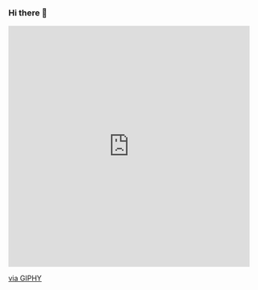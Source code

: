 ### Hi there 👋

<iframe src="https://giphy.com/embed/E6jscXfv3AkWQ" width="480" height="480" frameBorder="0" class="giphy-embed" allowFullScreen></iframe><p><a href="https://giphy.com/gifs/cat-typing-E6jscXfv3AkWQ">via GIPHY</a></p>
<!--
**SebasGTX1/SebasGTX1** is a ✨ _special_ ✨ repository because its `README.md` (this file) appears on your GitHub profile.

Here are some ideas to get you started:

- 🔭 I’m currently working on ...
- 🌱 I’m currently learning ...
- 👯 I’m looking to collaborate on ...
- 🤔 I’m looking for help with ...
- 💬 Ask me about ...
- 📫 How to reach me: ...
- 😄 Pronouns: ...
- ⚡ Fun fact: ...
-->
